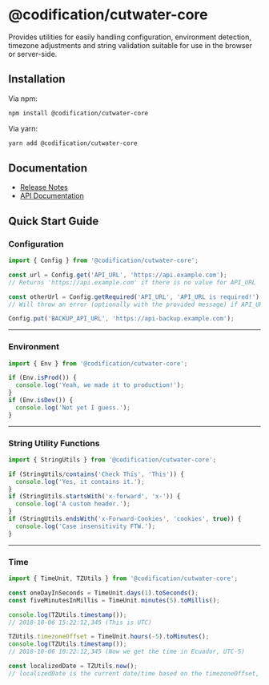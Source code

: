 # @codification/cutwater-core

Provides utilities for easily handling configuration, environment detection, timezone adjustments and string validation suitable for use in the browser or server-side.

## Installation

Via npm:

```bash
npm install @codification/cutwater-core
```

Via yarn:

```bash
yarn add @codification/cutwater-core
```

## Documentation

* [Release Notes](https://codificationorg.github.io/cutwater-core/CHANGELOG.html)
* [API Documentation](https://cutwater.codification.org/docs/api/cutwater-core/api-readme)

## Quick Start Guide

### Configuration

```typescript
import { Config } from '@codification/cutwater-core';

const url = Config.get('API_URL', 'https://api.example.com');
// Returns 'https://api.example.com' if there is no value for API_URL

const otherUrl = Config.getRequired('API_URL', 'API_URL is required!');
// Will throw an error (optionally with the provided message) if API_URL does not exist

Config.put('BACKUP_API_URL', 'https://api-backup.example.com');
```

---

### Environment

```typescript
import { Env } from '@codification/cutwater-core';

if (Env.isProd()) {
  console.log('Yeah, we made it to production!');
}
if (Env.isDev()) {
  console.log('Not yet I guess.');
}
```

---

### String Utility Functions

```typescript
import { StringUtils } from '@codification/cutwater-core';

if (StringUtils/contains('Check This', 'This')) {
  console.log('Yes, it contains it.');
}
if (StringUtils.startsWith('x-forward', 'x-')) {
  console.log('A custom header.');
}
if (StringUtils.endsWith('x-Forward-Cookies', 'cookies', true)) {
  console.log('Case insensitivity FTW.');
}
```

---

### Time

```typescript
import { TimeUnit, TZUtils } from '@codification/cutwater-core';

const oneDayInSeconds = TimeUnit.days(1).toSeconds();
const fiveMinutesInMillis = TimeUnit.minutes(5).toMillis();

console.log(TZUtils.timestamp());
// 2018-10-06 15:22:12,345 (This is UTC)

TZUtils.timezoneOffset = TimeUnit.hours(-5).toMinutes();
console.log(TZUtils.timestamp());
// 2018-10-06 10:22:12,345 (Now we get the time in Ecuador, UTC-5)

const localizedDate = TZUtils.now();
// localizedDate is the current date/time based on the timezoneOffset, Ecuador in this case.
```